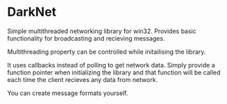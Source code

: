 # DarkNet
Simple multithreaded networking library for win32. Provides basic functionality for broadcasting and recieving messages.

Multithreading property can be controlled while initailising the library.

It uses callbacks instead of polling to get network data. Simply provide a function pointer when initializing the library and that 
function will be called each time the client recieves any data from network.

You can create message formats yourself.
